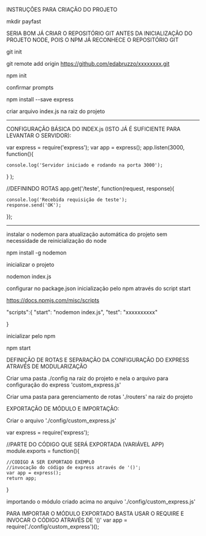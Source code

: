INSTRUÇÕES PARA CRIAÇÃO DO PROJETO

mkdir payfast

SERIA BOM JÁ CRIAR O REPOSITÓRIO GIT ANTES DA INICIALIZAÇÃO DO PROJETO NODE, POIS O NPM JÁ RECONHECE O REPOSITÓRIO GIT

git init

git remote add origin https://github.com/edabruzzo/xxxxxxxx.git

npm init

confirmar prompts

npm install --save express

criar arquivo index.js na raiz do projeto 


-------------------------------------------------------------------

CONFIGURAÇÃO BÁSICA DO INDEX.js (ISTO JÁ É SUFICIENTE PARA LEVANTAR O SERVIDOR):

var express = require('express');
var app = express();
app.listen(3000, function(){

	console.log('Servidor iniciado e rodando na porta 3000');

} );


//DEFININDO ROTAS
app.get('/teste', function(request, response){

	console.log('Recebida requisição de teste');
	response.send('OK');

});

------------------------------------------------------------------

instalar o nodemon para atualização automática do projeto sem necessidade de reinicialização do node

npm install -g nodemon


inicializar o projeto

nodemon index.js

configurar no package.json inicialização pelo npm através do script start

https://docs.npmjs.com/misc/scripts

"scripts":{
		"start": "nodemon index.js",
		"test": "xxxxxxxxxx"

}


inicializar pelo npm 

npm start


DEFINIÇÃO DE ROTAS E SEPARAÇÃO DA CONFIGURAÇÃO DO EXPRESS ATRAVÉS DE MODULARIZAÇÃO

Criar uma pasta ./config na raiz do projeto e nela o arquivo para configuração do express 'custom_express.js'

Criar uma pasta para gerenciamento de rotas './routers' na raiz do projeto

EXPORTAÇÃO DE MÓDULO E IMPORTAÇÃO:

Criar o arquivo  './config/custom_express.js'

var express = require('express');

//PARTE DO CÓDIGO QUE SERÁ EXPORTADA (VARIÁVEL APP)
module.exports = function(){

	//CODIGO A SER EXPORTADO EXEMPLO
	//invocação do código de express através de '()';
	var app = express();
	return app;

}


importando o módulo criado acima no arquivo './config/custom_express.js'

PARA IMPORTAR O MÓDULO EXPORTADO BASTA USAR O REQUIRE E INVOCAR O CÓDIGO ATRAVÉS DE '()'
var app =  require('./config/custom_express')();





